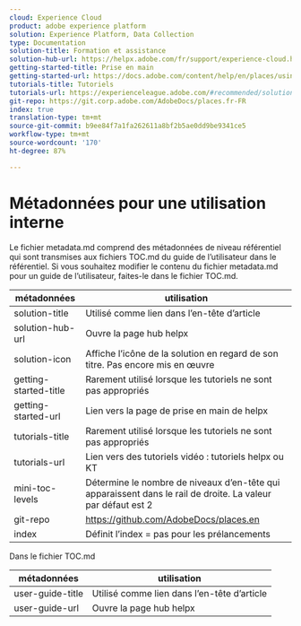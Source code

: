 ```yaml
---
cloud: Experience Cloud
product: adobe experience platform
solution: Experience Platform, Data Collection
type: Documentation
solution-title: Formation et assistance
solution-hub-url: https://helpx.adobe.com/fr/support/experience-cloud.html
getting-started-title: Prise en main
getting-started-url: https://docs.adobe.com/content/help/en/places/using/getting-started.html
tutorials-title: Tutoriels
tutorials-url: https://experienceleague.adobe.com/#recommended/solutions/experience-platform
git-repo: https://git.corp.adobe.com/AdobeDocs/places.fr-FR
index: true
translation-type: tm+mt
source-git-commit: b9ee84f7a1fa262611a8bf2b5ae0dd9be9341ce5
workflow-type: tm+mt
source-wordcount: '170'
ht-degree: 87%

---
```



<!-- We need better links for Getting Started and Tutorials. We can do this after we hit stage -->

# Métadonnées pour une utilisation interne

Le fichier metadata.md comprend des métadonnées de niveau référentiel qui sont transmises aux fichiers TOC.md du guide de l’utilisateur dans le référentiel. Si vous souhaitez modifier le contenu du fichier metadata.md pour un guide de l’utilisateur, faites-le dans le fichier TOC.md.

| métadonnées | utilisation |
|--- |--- |
| solution-title | Utilisé comme lien dans l’en-tête d’article |
| solution-hub-url | Ouvre la page hub helpx |
| solution-icon | Affiche l’icône de la solution en regard de son titre. Pas encore mis en œuvre |
| getting-started-title | Rarement utilisé lorsque les tutoriels ne sont pas appropriés |
| getting-started-url | Lien vers la page de prise en main de helpx |
| tutorials-title | Rarement utilisé lorsque les tutoriels ne sont pas appropriés |
| tutorials-url | Lien vers des tutoriels vidéo : tutoriels helpx ou KT |
| mini-toc-levels | Détermine le nombre de niveaux d’en-tête qui apparaissent dans le rail de droite. La valeur par défaut est 2 |
| git-repo | https://github.com/AdobeDocs/places.en |
| index | Définit l’index = pas pour les prélancements |

Dans le fichier TOC.md

| métadonnées | utilisation |
|--- |--- |
| user-guide-title | Utilisé comme lien dans l’en-tête d’article |
| user-guide-url | Ouvre la page hub helpx |
